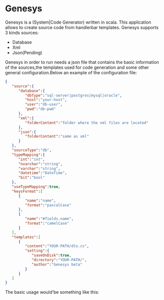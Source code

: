 # Genesys
Genesys is a (System|Code Generator) written in scala. This application allows to create source code from handlerbar templates.
Genesys supports 3 kinds sources:
- Database
- Xml
- Json(Pending)

Genesys in order to run needs a json file that contains the basic information of the sources,the templates used for code generation and some other general configuration.Below an example of the configuration file:

```json
{  
   "source":{  
      "database":{
      	 "dbType":"sql-server|postgres|mysql|oracle",  
         "host":"your-host",
         "user":"db-user",
         "pwd":"db-pwd"
      },
      "xml":{  
         "folderContent":"folder where the xml files are located"
      },
      "json":{  
         "folderContent":"same as xml"
      }
   },
   "sourceType":"db",
   "typeMapping":{  
      "int":"int",
      "nvarchar":"string",
      "varchar":"string",
      "datetime":"DateTime",
      "bit":"bool"
   },
   "useTypeMapping":true,
   "keysFormat":[  
      {  
         "name":"name",
         "format":"pascalCase"
      },
      {  
         "name":"#fields.name",
         "format":"camelCase"
      }
   ],
   "templates":[  
      {  
         "content":"YOUR-PATH/dto.cs",
         "setting":{  
            "saveOnDisk":true,
            "directory":"YOUR-PATH/",
            "author":"Genesys beta"
         }
      }
   ]
}
 ```
 The basic usage would'be something like this:
 


